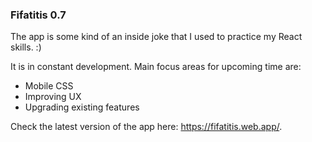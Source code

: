 ### Fifatitis 0.7

The app is some kind of an inside joke that I used to practice my React skills. :)

It is in constant development. Main focus areas for upcoming time are:
- Mobile CSS
- Improving UX
- Upgrading existing features

Check the latest version of the app here: https://fifatitis.web.app/.
